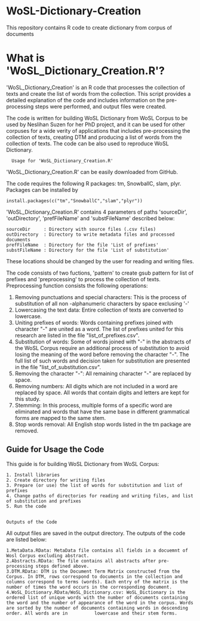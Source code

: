 # WoSL-Dictionary-Creation
This repository contains R code to create dictionary from corpus of documents

# What is 'WoSL_Dictionary_Creation.R'?

'WoSL_Dictionary_Creation' is an R code that processes the collection of texts and create the list of words from the collection. This script provides a detailed explanation of the code and includes information on the pre-processing steps were performed, and output files were created.

The code is written for building WoSL Dictionary from WoSL Corpus to be used by Neslihan Suzen for her PhD project, and it can be used for other corpuses for a wide verity of applications that includes pre-processing the collection of texts, creating DTM and producing a list of words from the collection of texts. The code can be also used to reproduce WoSL Dictionary.


      Usage for 'WoSL_Dictionary_Creation.R'

'WoSL_Dictionary_Creation.R' can be easily downloaded from GitHub.

The code requires the following R packages: tm, SnowballC, slam, plyr. Packages can be installed by

    install.packages(c("tm","SnowballC","slam","plyr"))

'WoSL_Dictionary_Creation.R' contains 4 parameters of paths 'sourceDir', 'outDirectory', 'prefFileName' and 'substFileName' described below:

    sourceDir     : Directory with source files (.csv files)
    outDirectory  : Directory to write metadata files and processed documents
    prefFileName  : Directory for the file 'List of prefixes'
    substFileName : Directory for the file 'List of substitution'
  
These locations should be changed by the user for reading and writing files. 

The code consists of two fuctions, 'pattern' to create gsub pattern for list of prefixes and 'preprocessing' to process the collection of texts. Preprocessing function consists the following operations:

1.	Removing punctuations and special characters: This is the process of substitution of all non -alphanumeric characters by space exclusing '-' 
2.	Lowercasing the text data: Entire collection of texts are converted to lowercase. 
3.	Uniting prefixes of words: Words containing prefixes joined with character "-" are united as a word. The list of prefixes united for this research are listed in the file "list_of_prefixes.csv". 
4.	Substitution of words: Some of words joined with "-" in the abstracts of the WoSL Corpus require an additional process of substitution to avoid losing the meaning of the word before removing the character "-". The full list of such words and decision taken for substitution are presented in the         file "list_of_substitution.csv". 
5.	Removing the character "-": All remaining character "-" are replaced by space. 
6.	Removing numbers: All digits which are not included in a word are replaced by space. All words that contain digits and letters are kept for this study.
7.	Stemming: In this process, multiple forms of a specific word are eliminated and words that have the same base in different grammatical forms are mapped to the same stem. 
8.	Stop words removal: All English stop words listed in the tm package are removed.


## Guide for Usage the Code
     
This guide is for building WoSL Dictionary from WoSL Corpus:

    1. Install libraries
    2. Create directory for writing files
    3. Prepare (or use) the list of words for substitution and list of prefixes  
    4. Change paths of directories for reading and writing files, and list of substitution and prefixes
    5. Run the code

      
    Outputs of the Code
    
All output files are saved in the output directory. The outputs of the code are listed below:
  
    1.MetaData.RData: MetaData file contains all fields in a docuemnt of Wosl Corpus excluding abstract. 
    2.Abstracts.RData: The file contains all abstracts after pre-processing steps defined above. 
    3.DTM.RData: DTM is the Document Term Matrix constructed from the Corpus. In DTM, rows correspond to documents in the collection and columns correspond to terms (words). Each entry of the matrix is the number of times the word occurs in the corresponding document.
    4.WoSL_Dictionary.RData/WoSL_Dictionary.csv: WoSL_Dictionary is the ordered list of unique words with the number of documents containing the word and the number of appearance of the word in the corpus. Words are sorted by the number of documents containing words in descending order. All words are in          lowercase and their stem forms.   
  
  
  
  
  
